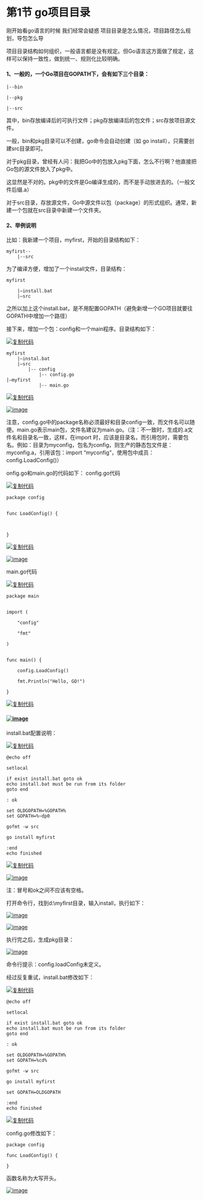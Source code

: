 # 第1节 go项目目录

刚开始看go语言的时候 我们经常会疑惑 项目目录是怎么情况，项目路径怎么规划，导包怎么导

项目目录结构如何组织，一般语言都是没有规定。但Go语言这方面做了规定，这样可以保持一致性，做到统一、规则化比较明确。

#### 1、一般的，一个Go项目在GOPATH下，会有如下三个目录：

```
|--bin

|--pkg

|--src
```

其中，bin存放编译后的可执行文件；pkg存放编译后的包文件；src存放项目源文件。

一般，bin和pkg目录可以不创建，go命令会自动创建（如 go install），只需要创建src目录即可。

对于pkg目录，曾经有人问：我把Go中的包放入pkg下面，怎么不行啊？他直接把Go包的源文件放入了pkg中。

这显然是不对的。pkg中的文件是Go编译生成的，而不是手动放进去的。（一般文件后缀.a）

对于src目录，存放源文件，Go中源文件以包（package）的形式组织。通常，新建一个包就在src目录中新建一个文件夹。

#### 2、举例说明

比如：我新建一个项目，myfirst，开始的目录结构如下：

```
myfirst--
    |--src
```

为了编译方便，增加了一个install文件，目录结构：

```
myfirst
    
    |—install.bat
    |—src
```

之所以加上这个install.bat，是不用配置GOPATH（避免新增一个GO项目就要往GOPATH中增加一个路径）

接下来，增加一个包：config和一个main程序。目录结构如下：

[![复制代码](https://common.cnblogs.com/images/copycode.gif)](javascript:void(0);)

```
myfirst
    |—instal.bat
    |—src
        |-- config    
            |-- config.go
|—myfirst        
            |-- main.go
```

[![复制代码](https://common.cnblogs.com/images/copycode.gif)](javascript:void(0);)

[![image](https://images2015.cnblogs.com/blog/10966/201603/10966-20160310165932069-1323627039.png)](http://images2015.cnblogs.com/blog/10966/201603/10966-20160310165930804-2008554900.png)

注意，config.go中的package名称必须最好和目录config一致，而文件名可以随便。main.go表示main包，文件名建议为main.go。（注：不一致时，生成的.a文件名和目录名一致，这样，在import 时，应该是目录名，而引用包时，需要包名。例如：目录为myconfig，包名为config，则生产的静态包文件是：myconfig.a，引用该包：import “myconfig”，使用包中成员：config.LoadConfig()）

onfig.go和main.go的代码如下：
config.go代码

[![复制代码](https://common.cnblogs.com/images/copycode.gif)](javascript:void(0);)

```
package config


func LoadConfig() {



}
```

[![复制代码](https://common.cnblogs.com/images/copycode.gif)](javascript:void(0);)

[![image](https://images2015.cnblogs.com/blog/10966/201603/10966-20160310165933132-958238658.png)](http://images2015.cnblogs.com/blog/10966/201603/10966-20160310165932804-1047384176.png)

main.go代码

[![复制代码](https://common.cnblogs.com/images/copycode.gif)](javascript:void(0);)

```
package main


import (
    
    "config"
    
    "fmt"

)


func main() {
    
    config.LoadConfig()
    
    fmt.Println("Hello, GO!")

}
```

[![复制代码](https://common.cnblogs.com/images/copycode.gif)](javascript:void(0);)

#### [![image](https://images2015.cnblogs.com/blog/10966/201603/10966-20160310165933913-1534793964.png)](http://images2015.cnblogs.com/blog/10966/201603/10966-20160310165933585-165152776.png)

install.bat配置说明：

[![复制代码](https://common.cnblogs.com/images/copycode.gif)](javascript:void(0);)

```
@echo off

setlocal

if exist install.bat goto ok
echo install.bat must be run from its folder
goto end

: ok

set OLDGOPATH=%GOPATH%
set GOPATH=%~dp0

gofmt -w src

go install myfirst

:end
echo finished
```

[![复制代码](https://common.cnblogs.com/images/copycode.gif)](javascript:void(0);)

[![image](https://images2015.cnblogs.com/blog/10966/201603/10966-20160310170607382-1611485406.png)](http://images2015.cnblogs.com/blog/10966/201603/10966-20160310170606475-18221860.png)

注：冒号和ok之间不应该有空格。

打开命令行，找到d:\myfirst目录，输入install，执行如下：

[![image](https://images2015.cnblogs.com/blog/10966/201603/10966-20160310170608319-251542272.png)](http://images2015.cnblogs.com/blog/10966/201603/10966-20160310170607913-9657041.png)

[![image](https://images2015.cnblogs.com/blog/10966/201603/10966-20160310170610569-1724711572.png)](http://images2015.cnblogs.com/blog/10966/201603/10966-20160310170610085-603062237.png)

执行完之后，生成pkg目录：

[![image](https://images2015.cnblogs.com/blog/10966/201603/10966-20160310170611757-479662295.png)](http://images2015.cnblogs.com/blog/10966/201603/10966-20160310170611147-333084680.png)

命令行提示：config.loadConfig未定义。

经过反复重试，install.bat修改如下：

[![复制代码](https://common.cnblogs.com/images/copycode.gif)](javascript:void(0);)

```
@echo off

setlocal

if exist install.bat goto ok
echo install.bat must be run from its folder
goto end

: ok

set OLDGOPATH=%GOPATH%
set GOPATH=%cd%

gofmt -w src

go install myfirst

set GOPATH=OLDGOPATH

:end
echo finished
```

[![复制代码](https://common.cnblogs.com/images/copycode.gif)](javascript:void(0);)

config.go修改如下：

```
package config

func LoadConfig() {

}
```

函数名称为大写开头。

[![image](https://images2015.cnblogs.com/blog/10966/201603/10966-20160310170614241-1273632500.png)](http://images2015.cnblogs.com/blog/10966/201603/10966-20160310170613085-1461026442.png)